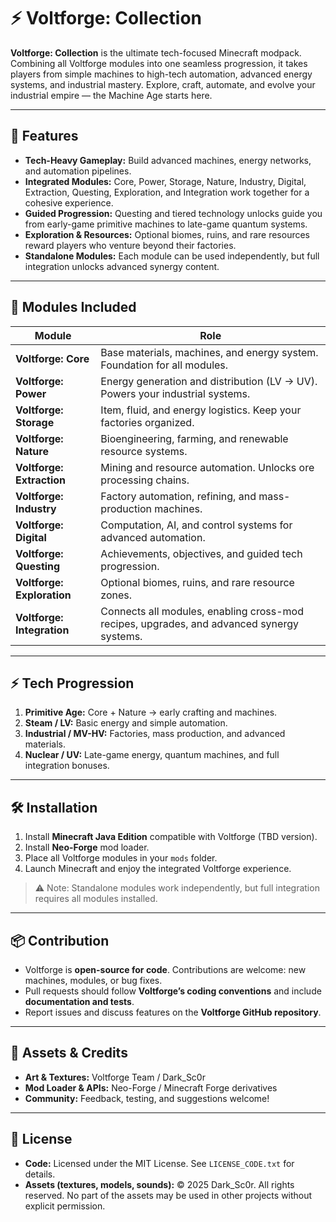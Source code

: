 # ⚡ Voltforge: Collection

**Voltforge: Collection** is the ultimate tech-focused Minecraft modpack. Combining all Voltforge modules into one seamless progression, it takes players from simple machines to high-tech automation, advanced energy systems, and industrial mastery. Explore, craft, automate, and evolve your industrial empire — the Machine Age starts here.

---

## 🌟 Features

- **Tech-Heavy Gameplay:** Build advanced machines, energy networks, and automation pipelines.
- **Integrated Modules:** Core, Power, Storage, Nature, Industry, Digital, Extraction, Questing, Exploration, and Integration work together for a cohesive experience.
- **Guided Progression:** Questing and tiered technology unlocks guide you from early-game primitive machines to late-game quantum systems.
- **Exploration & Resources:** Optional biomes, ruins, and rare resources reward players who venture beyond their factories.
- **Standalone Modules:** Each module can be used independently, but full integration unlocks advanced synergy content.

---

## 🧩 Modules Included

| Module | Role |
|--------|------|
| **Voltforge: Core** | Base materials, machines, and energy system. Foundation for all modules. |
| **Voltforge: Power** | Energy generation and distribution (LV → UV). Powers your industrial systems. |
| **Voltforge: Storage** | Item, fluid, and energy logistics. Keep your factories organized. |
| **Voltforge: Nature** | Bioengineering, farming, and renewable resource systems. |
| **Voltforge: Extraction** | Mining and resource automation. Unlocks ore processing chains. |
| **Voltforge: Industry** | Factory automation, refining, and mass-production machines. |
| **Voltforge: Digital** | Computation, AI, and control systems for advanced automation. |
| **Voltforge: Questing** | Achievements, objectives, and guided tech progression. |
| **Voltforge: Exploration** | Optional biomes, ruins, and rare resource zones. |
| **Voltforge: Integration** | Connects all modules, enabling cross-mod recipes, upgrades, and advanced synergy systems. |

---

## ⚡ Tech Progression

1. **Primitive Age:** Core + Nature → early crafting and machines.
2. **Steam / LV:** Basic energy and simple automation.
3. **Industrial / MV-HV:** Factories, mass production, and advanced materials.
4. **Nuclear / UV:** Late-game energy, quantum machines, and full integration bonuses.

---

## 🛠 Installation

1. Install **Minecraft Java Edition** compatible with Voltforge (TBD version).
2. Install **Neo-Forge** mod loader.
3. Place all Voltforge modules in your `mods` folder.
4. Launch Minecraft and enjoy the integrated Voltforge experience.

> ⚠ Note: Standalone modules work independently, but full integration requires all modules installed.

---

## 📦 Contribution

- Voltforge is **open-source for code**. Contributions are welcome: new machines, modules, or bug fixes.
- Pull requests should follow **Voltforge’s coding conventions** and include **documentation and tests**.
- Report issues and discuss features on the **Voltforge GitHub repository**.

---

## 🎨 Assets & Credits

- **Art & Textures:** Voltforge Team / Dark_Sc0r
- **Mod Loader & APIs:** Neo-Forge / Minecraft Forge derivatives
- **Community:** Feedback, testing, and suggestions welcome!

---

## 📜 License

- **Code:** Licensed under the MIT License. See `LICENSE_CODE.txt` for details.
- **Assets (textures, models, sounds):** © 2025 Dark_Sc0r. All rights reserved. No part of the assets may be used in other projects without explicit permission.
